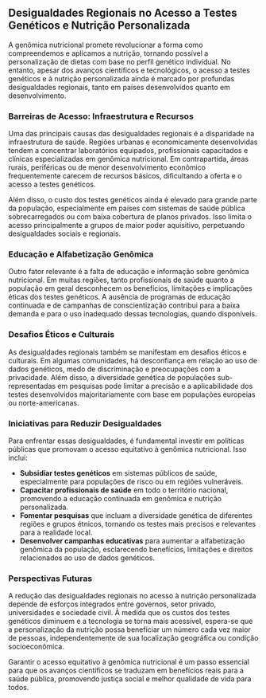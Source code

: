 
## Desigualdades Regionais no Acesso a Testes Genéticos e Nutrição Personalizada

A genômica nutricional promete revolucionar a forma como compreendemos e aplicamos a nutrição, tornando possível a personalização de dietas com base no perfil genético individual. No entanto, apesar dos avanços científicos e tecnológicos, o acesso a testes genéticos e à nutrição personalizada ainda é marcado por profundas desigualdades regionais, tanto em países desenvolvidos quanto em desenvolvimento.

### Barreiras de Acesso: Infraestrutura e Recursos

Uma das principais causas das desigualdades regionais é a disparidade na infraestrutura de saúde. Regiões urbanas e economicamente desenvolvidas tendem a concentrar laboratórios equipados, profissionais capacitados e clínicas especializadas em genômica nutricional. Em contrapartida, áreas rurais, periféricas ou de menor desenvolvimento econômico frequentemente carecem de recursos básicos, dificultando a oferta e o acesso a testes genéticos.

Além disso, o custo dos testes genéticos ainda é elevado para grande parte da população, especialmente em países com sistemas de saúde pública sobrecarregados ou com baixa cobertura de planos privados. Isso limita o acesso principalmente a grupos de maior poder aquisitivo, perpetuando desigualdades sociais e regionais.

### Educação e Alfabetização Genômica

Outro fator relevante é a falta de educação e informação sobre genômica nutricional. Em muitas regiões, tanto profissionais de saúde quanto a população em geral desconhecem os benefícios, limitações e implicações éticas dos testes genéticos. A ausência de programas de educação continuada e de campanhas de conscientização contribui para a baixa demanda e para o uso inadequado dessas tecnologias, quando disponíveis.

### Desafios Éticos e Culturais

As desigualdades regionais também se manifestam em desafios éticos e culturais. Em algumas comunidades, há desconfiança em relação ao uso de dados genéticos, medo de discriminação e preocupações com a privacidade. Além disso, a diversidade genética de populações sub-representadas em pesquisas pode limitar a precisão e a aplicabilidade dos testes desenvolvidos majoritariamente com base em populações europeias ou norte-americanas.

### Iniciativas para Reduzir Desigualdades

Para enfrentar essas desigualdades, é fundamental investir em políticas públicas que promovam o acesso equitativo à genômica nutricional. Isso inclui:

- **Subsidiar testes genéticos** em sistemas públicos de saúde, especialmente para populações de risco ou em regiões vulneráveis.
- **Capacitar profissionais de saúde** em todo o território nacional, promovendo a educação continuada em genômica e nutrição personalizada.
- **Fomentar pesquisas** que incluam a diversidade genética de diferentes regiões e grupos étnicos, tornando os testes mais precisos e relevantes para a realidade local.
- **Desenvolver campanhas educativas** para aumentar a alfabetização genômica da população, esclarecendo benefícios, limitações e direitos relacionados ao uso de dados genéticos.

### Perspectivas Futuras

A redução das desigualdades regionais no acesso à nutrição personalizada depende de esforços integrados entre governos, setor privado, universidades e sociedade civil. À medida que os custos dos testes genéticos diminuem e a tecnologia se torna mais acessível, espera-se que a personalização da nutrição possa beneficiar um número cada vez maior de pessoas, independentemente de sua localização geográfica ou condição socioeconômica.

Garantir o acesso equitativo à genômica nutricional é um passo essencial para que os avanços científicos se traduzam em benefícios reais para a saúde pública, promovendo justiça social e melhor qualidade de vida para todos.
```
